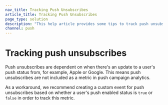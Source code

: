 ```yaml
---
nav_title: Tracking Push Unsubscribes
article_title: Tracking Push Unsubscribes
page_type: solution
description: "This help article provides some tips to track push unsubscribes."
channel: push
---
```


# Tracking push unsubscribes

Push unsubscribes are dependent on when there's an update to a user's push status from, for example, Apple or Google. This means push unsubscribes are not included as a metric in push campaign analytics.

As a workaround, we recommend creating a custom event for push unsubscribes based on whether a user's push enabled status is `true` or `false` in order to track this metric.